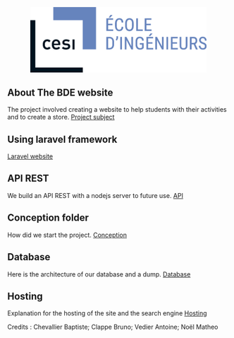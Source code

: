 <p align="center"><img src="public/images/CESILOGO.png" width="400"></p>


## About The BDE website

The project involved creating a website to help students with their activities and to create a store.
<a href="PROJET_WEB.pdf">Project subject</a>

## Using laravel framework

<a href="https://laravel.com/">Laravel website</a>

## API REST

We build an API REST with a nodejs server to future use.
<a href="/API">API</a>

## Conception folder

How did we start the project.
<a href="/Dossier-conception">Conception</a>

## Database

Here is the architecture of our database and a dump.
<a href="/Database">Database</a>

## Hosting

Explanation for the hosting of the site and the search engine
<a href="/Dossier-conception/Hosting.pdf">Hosting</a>


Credits : Chevallier Baptiste; Clappe Bruno; Vedier Antoine; Noël Matheo
